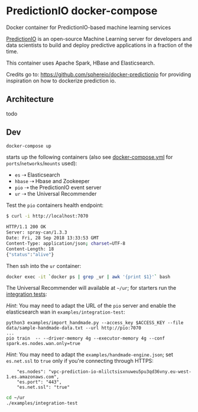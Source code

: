 # PredictionIO docker-compose

Docker container for PredictionIO-based machine learning services

[PredictionIO](https://prediction.io) is an open-source Machine Learning
server for developers and data scientists to build and deploy predictive
applications in a fraction of the time.

This container uses Apache Spark, HBase and Elasticsearch.

Credits go to: https://github.com/sphereio/docker-predictionio for providing inspiration on how to dockerize prediction io.

## Architecture

todo

## Dev

```Bash
docker-compose up
```

starts up the following containers (also see [docker-compose.yml](docker-compose.yml) for `ports`/`networks`/`mounts` used):

- `es` ⇢ Elasticsearch
- `hbase` ⇢ Hbase and Zookeeper
- `pio` ⇢ the PredictionIO event server
- `ur` ⇢ the Universal Recommender

Test the `pio` containers health endpoint:

```Bash
$ curl -i http://localhost:7070

HTTP/1.1 200 OK
Server: spray-can/1.3.3
Date: Fri, 28 Sep 2018 13:33:53 GMT
Content-Type: application/json; charset=UTF-8
Content-Length: 18
{"status":"alive"}
```

Then ssh into the `ur` container:

```Bash
docker exec -it `docker ps | grep _ur | awk '{print $1}'` bash
```

The Universal Recommender will available at `~/ur`; for starters run the [integration tests](http://actionml.com/docs/ur_quickstart):

_Hint_: You may need to adapt the URL of the `pio` server and enable the elasticsearch wan in `examples/integration-test`:

    python3 examples/import_handmade.py --access_key $ACCESS_KEY --file data/sample-handmade-data.txt --url http://pio:7070
    ...
    pio train  -- --driver-memory 4g --executor-memory 4g --conf spark.es.nodes.wan.only=true

_Hint_: You may need to adapt the `examples/handmade-engine.json`; set `es.net.ssl` to `true` only if you're connecting through HTTPS:

        "es.nodes": "vpc-prediction-io-mlilctsisxnuweu5pu3qd36vny.eu-west-1.es.amazonaws.com",
        "es.port": "443",
        "es.net.ssl": "true"

```Bash
cd ~/ur
./examples/integration-test
```